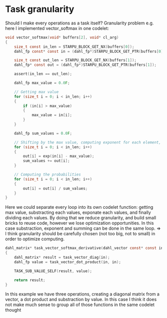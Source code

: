 # Task granularity

Should I make every operations as a task itself? Granularity problem
e.g. here I implemented vector_softmax in one codelet:
```c
void vector_softmax(void* buffers[2], void* cl_arg)
{
    size_t const in_len = STARPU_BLOCK_GET_NX(buffers[0]);
    dahl_fp const* const in = (dahl_fp*)STARPU_BLOCK_GET_PTR(buffers[0]);

    size_t const out_len = STARPU_BLOCK_GET_NX(buffers[1]);
    dahl_fp* const out = (dahl_fp*)STARPU_BLOCK_GET_PTR(buffers[1]);

    assert(in_len == out_len);

    dahl_fp max_value = 0.0F;

    // Getting max value
    for (size_t i = 0; i < in_len; i++)
    {
        if (in[i] > max_value)
        {
            max_value = in[i];
        }
    }

    dahl_fp sum_values = 0.0F;

    // Shifting by the max value, computing exponent for each element, and summing
    for (size_t i = 0; i < in_len; i++)
    {
        out[i] = exp(in[i] - max_value);
        sum_values += out[i];
    }

    // Computing the probabilities
    for (size_t i = 0; i < in_len; i++)
    {
        out[i] = out[i] / sum_values;
    }
}
```
Here we could separate every loop into its own codelet function:
getting max value, substracting each values, exponate each values, and finally dividing each values.
By doing that we reduce granularity, and build small bricks to reuse code, however we lose optimization opportunities.
In this case substraction, exponent and summing can be done in the same loop.
=> I think granularity should be carefully chosen (not too big, not to small) in order to optimize computing.
```c
dahl_matrix* task_vector_softmax_derivative(dahl_vector const* const in)
{
    dahl_matrix* result = task_vector_diag(in);
    dahl_fp value = task_vector_dot_product(in, in);

    TASK_SUB_VALUE_SELF(result, value);

    return result;
}
```
In this example we have three operations, creating a diagonal matrix from a vector, a dot product and substraction by value.
In this case I think it does not make much sense to group all of those functions in the same codelet thought
